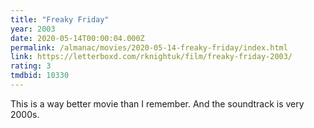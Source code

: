 ```yaml
---
title: "Freaky Friday"
year: 2003
date: 2020-05-14T00:00:04.000Z
permalink: /almanac/movies/2020-05-14-freaky-friday/index.html
link: https://letterboxd.com/rknightuk/film/freaky-friday-2003/
rating: 3
tmdbid: 10330
---
```


This is a way better movie than I remember. And the soundtrack is very
2000s.